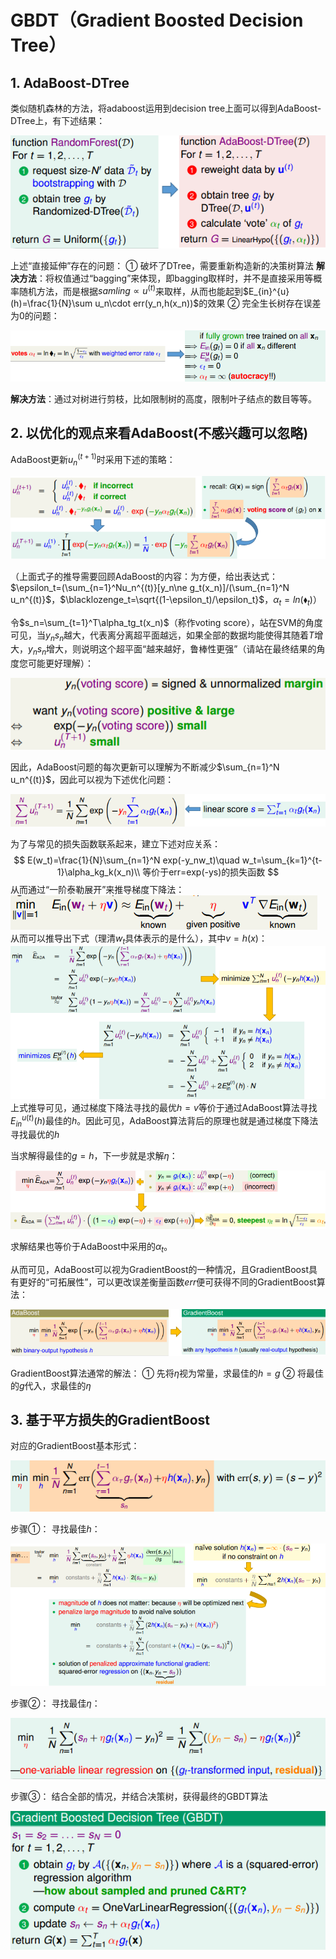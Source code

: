 # GBDT（Gradient Boosted Decision Tree）

## 1. AdaBoost-DTree

类似随机森林的方法，将adaboost运用到decision tree上面可以得到AdaBoost-DTree上，有下述结果：

![](png/gbdt1.png)

上述“直接延伸”存在的问题：
① 破坏了DTree，需要重新构造新的决策树算法
**解决方法**：将权值通过“bagging”来体现，即bagging取样时，并不是直接采用等概率随机方法，而是根据$samling\propto u^{(t)}$来取样，从而也能起到$E_{in}^{u}(h)=\frac{1}{N}\sum u_n\cdot err(y_n,h(x_n))$的效果
② 完全生长树存在误差为0的问题：

![](png/gbdt2.png)

**解决方法**：通过对树进行剪枝，比如限制树的高度，限制叶子结点的数目等等。

## 2. 以优化的观点来看AdaBoost(不感兴趣可以忽略)

AdaBoost更新$u_n^{(t+1)}$时采用下述的策略：

![](png/gbdt3.png)

（上面式子的推导需要回顾AdaBoost的内容：为方便，给出表达式：$\epsilon_t=(\sum_{n=1}^Nu_n^{(t)}[y_n\ne g_t(x_n)]/(\sum_{n=1}^N u_n^{(t)}$，$\blacklozenge_t=\sqrt{(1-\epsilon_t)/\epsilon_t}$，$\alpha_t=ln(\blacklozenge_t)$）

令$s_n=\sum_{t=1}^T\alpha_tg_t(x_n)$（称作voting score），站在SVM的角度可见，当$y_ns_n$越大，代表离分离超平面越远，如果全部的数据均能使得其随着$T$增大，$y_ns_n$增大，则说明这个超平面“越来越好，鲁棒性更强”（请站在最终结果的角度您可能更好理解）：

![](png/gbdt4.png)

因此，AdaBoost问题的每次更新可以理解为不断减少$\sum_{n=1}^N u_n^{(t)}$，因此可以视为下述优化问题：

![](png/gbdt5.png)

为了与常见的损失函数联系起来，建立下述对应关系：
$$
E(w_t)=\frac{1}{N}\sum_{n=1}^N exp(-y_nw_t)\quad w_t=\sum_{k=1}^{t-1}\alpha_kg_k(x_n)\\
等价于err=exp(-ys)的损失函数
$$
从而通过“一阶泰勒展开”来推导梯度下降法：
![](png/gbdt6.png)
从而可以推导出下式（理清$w_t​$具体表示的是什么），其中$v=h(x)​$：
![](png/gbdt7.png)
上式推导可见，通过梯度下降法寻找的最优$h=v$等价于通过AdaBoost算法寻找$E_{in}^{u(t)}(h)$最佳的$h$。因此可见，AdaBoost算法背后的原理也就是通过梯度下降法寻找最优的$h$

当求解得最佳的$g=h$，下一步就是求解$\eta$：

![](png/gbdt8.png)

求解结果也等价于AdaBoost中采用的$\alpha_t$。

从而可见，AdaBoost可以视为GradientBoost的一种情况，且GradientBoost具有更好的“可拓展性”，可以更改误差衡量函数$err$便可获得不同的GradientBoost算法：

![](png/gbdt9.png)

GradientBoost算法通常的解法：
① 先将$\eta$视为常量，求最佳的$h=g$
② 将最佳的$g$代入，求最佳的$\eta$

## 3. 基于平方损失的GradientBoost

对应的GradientBoost基本形式：

![](png/gbdt10.png)

步骤①： 寻找最佳$h$：

![](png/gbdt11.png)

步骤②： 寻找最佳$\eta$：

![](png/gbdt12.png)

步骤③： 结合全部的情况，并结合决策树，获得最终的GBDT算法

![](png/gbdt13.png)




